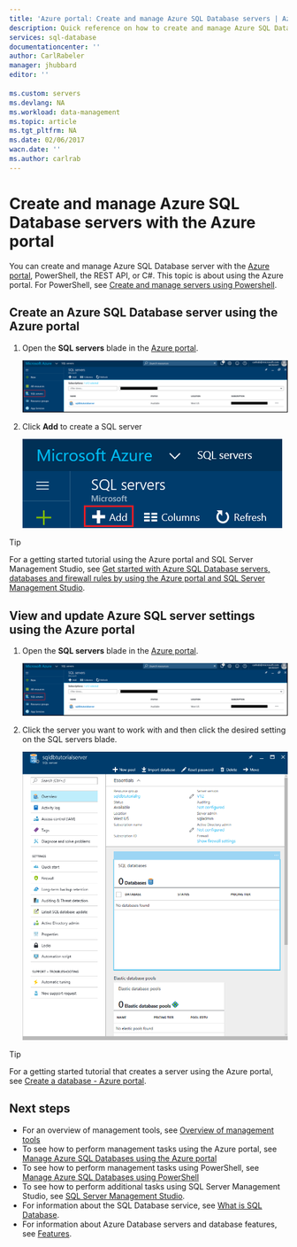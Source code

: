 ```yaml
---
title: 'Azure portal: Create and manage Azure SQL Database servers | Azure'
description: Quick reference on how to create and manage Azure SQL Database servers with the Azure portal.
services: sql-database
documentationcenter: ''
author: CarlRabeler
manager: jhubbard
editor: ''

ms.custom: servers
ms.devlang: NA
ms.workload: data-management
ms.topic: article
ms.tgt_pltfrm: NA
ms.date: 02/06/2017
wacn.date: ''
ms.author: carlrab
---
```


# Create and manage Azure SQL Database servers with the Azure portal

You can create and manage Azure SQL Database server with the [Azure portal](https://portal.azure.cn/), PowerShell, the REST API, or C#. This topic is about using the Azure portal. For PowerShell, see [Create and manage servers using Powershell](./sql-database-manage-servers-powershell.md).

## Create an Azure SQL Database server using the Azure portal

1. Open the **SQL servers** blade in the [Azure portal](https://portal.azure.cn/). 

    ![sql servers](./media/sql-database-get-started/new-sql-server.png)

2. Click **Add** to create a SQL server

    ![add new sql server](./media/sql-database-get-started/new-sql-server-add.png)

> [!TIP]
> For a getting started tutorial using the Azure portal and SQL Server Management Studio, see [Get started with Azure SQL Database servers, databases and firewall rules by using the Azure portal and SQL Server Management Studio](./sql-database-get-started.md).
>

## View and update Azure SQL server settings using the Azure portal
1. Open the **SQL servers** blade in the [Azure portal](https://portal.azure.cn/). 

    ![new sql server](./media/sql-database-get-started/new-sql-server.png)

2. Click the server you want to work with and then click the desired setting on the SQL servers blade. 

    ![sql server blade](./media/sql-database-get-started/sql-server-blade.png)

> [!TIP]
> For a getting started tutorial that creates a server using the Azure portal, see [Create a database - Azure portal](./sql-database-get-started.md).
>

## Next steps
* For an overview of management tools, see [Overview of management tools](./sql-database-manage-overview.md)
* To see how to perform management tasks using the Azure portal, see [Manage Azure SQL Databases using the Azure portal](./sql-database-manage-portal.md)
* To see how to perform management tasks using PowerShell, see [Manage Azure SQL Databases using PowerShell](./sql-database-manage-powershell.md)
* To see how to perform additional tasks using SQL Server Management Studio, see [SQL Server Management Studio](./sql-database-manage-azure-ssms.md).
* For information about the SQL Database service, see [What is SQL Database](./sql-database-technical-overview.md). 
* For information about Azure Database servers and database features, see [Features](./sql-database-features.md).